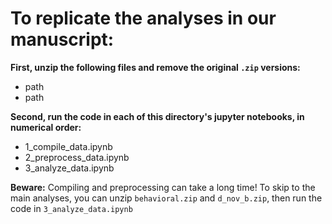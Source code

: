 # To replicate the analyses in our manuscript:  

<b>First, unzip the following files and remove the original `.zip` versions:</b>
+ path
+ path

<b>Second, run the code in each of this directory's jupyter notebooks, in numerical order:</b>

+ 1_compile_data.ipynb
+ 2_preprocess_data.ipynb
+ 3_analyze_data.ipynb


<b>Beware:</b> Compiling and preprocessing can take a long time! To skip to the main analyses, you can unzip `behavioral.zip` and `d_nov_b.zip`, then run the code in `3_analyze_data.ipynb`
